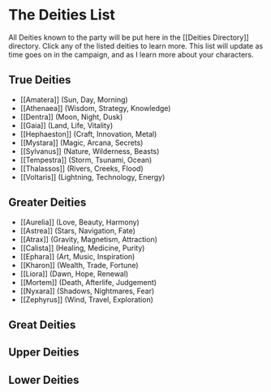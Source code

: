 # The Deities List
All Deities known to the party will be put here in the [[Deities Directory]] directory. Click any of the listed deities to learn more. This list will update as time goes on in the campaign, and as I learn more about your characters.
## True Deities
- [[Amatera]] (Sun, Day, Morning)
- [[Athenaea]] (Wisdom, Strategy, Knowledge)
- [[Dentra]] (Moon, Night, Dusk)
- [[Gaia]] (Land, Life, Vitality)
- [[Hephaeston]] (Craft, Innovation, Metal)
- [[Mystara]] (Magic, Arcana, Secrets)
- [[Sylvanus]] (Nature, Wilderness, Beasts)
- [[Tempestra]] (Storm, Tsunami, Ocean)
- [[Thalassos]] (Rivers, Creeks, Flood)
- [[Voltaris]] (Lightning, Technology, Energy)
## Greater Deities
- [[Aurelia]] (Love, Beauty, Harmony)
- [[Astrea]] (Stars, Navigation, Fate)
- [[Atrax]] (Gravity, Magnetism, Attraction)
- [[Calista]] (Healing, Medicine, Purity)
- [[Ephara]] (Art, Music, Inspiration)
- [[Kharon]] (Wealth, Trade, Fortune)
- [[Liora]] (Dawn, Hope, Renewal)
- [[Mortem]] (Death, Afterlife, Judgement)
- [[Nyxara]] (Shadows, Nightmares, Fear)
- [[Zephyrus]] (Wind, Travel, Exploration)
## Great Deities
## Upper Deities
## Lower Deities